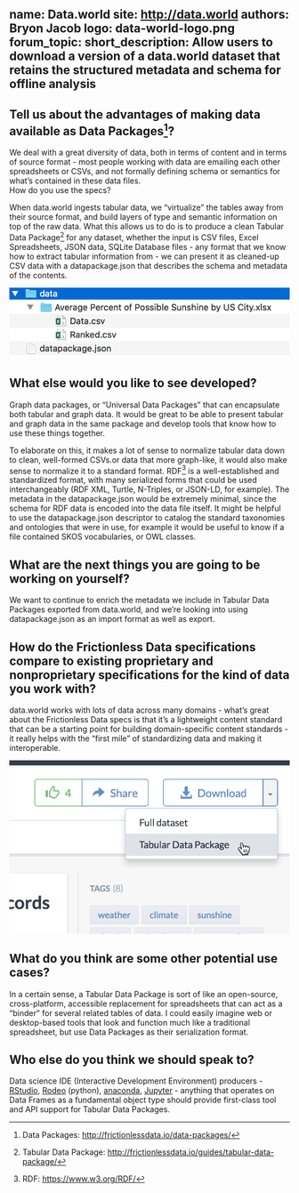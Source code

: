 name: Data.world
site: http://data.world
authors: Bryon Jacob
logo: data-world-logo.png
forum_topic:
short_description: Allow users to download a version of a data.world dataset that retains the structured metadata and schema for offline analysis
---

## Tell us about the advantages of making data available as Data Packages[^datapackage]?

We deal with a great diversity of data, both in terms of content and in terms of source format - most people working with data 
are emailing each other spreadsheets or CSVs, and not formally defining schema or semantics for what’s contained in these data files.  
How do you use the specs?

When data.world ingests tabular data, we “virtualize” the tables away from their source format, 
and build layers of type and semantic information on top of the raw data. What this allows us to do is to produce a clean Tabular Data Package[^Package] for any dataset, whether the input is CSV files, Excel Spreadsheets, JSON data, SQLite Database files - any format that we know how to extract tabular information from - we can present it as cleaned-up CSV data with a datapackage.json that describes the schema and metadata of the contents.

![Available Data](/img/case-studies/data-world-1.png)

## What else would you like to see developed?

Graph data packages, or “Universal Data Packages” that can encapsulate both tabular and graph data.  It would be great to be able to present tabular and graph data in the same package and develop tools that know how to use these things together. 

To elaborate on this, it makes a lot of sense to normalize tabular data down to clean, well-formed CSVs.or data that more graph-like, it would also make sense to normalize it to a standard format.  RDF[^rdf] is a well-established and standardized format, with many serialized forms that could be used interchangeably (RDF XML, Turtle, N-Triples, or JSON-LD, for example).  The metadata in the datapackage.json would be extremely minimal, since the schema for RDF data is encoded into the data file itself.  It might be helpful to use the datapackage.json descriptor to catalog the standard taxonomies and ontologies that were in use, for example it would be useful to know if a file contained SKOS vocabularies, or OWL classes.

## What are the next things you are going to be working on yourself?

We want to continue to enrich the metadata we include in Tabular Data Packages exported from data.world, and we’re looking  into using datapackage.json as an import format as well as export.

## How do the Frictionless Data specifications compare to existing proprietary and nonproprietary specifications for the kind of data you work with?

data.world works with lots of data across many domains - what’s great about the Frictionless Data specs is that it’s a lightweight content standard that can be a starting point for building domain-specific content standards - it really helps with the “first mile” of standardizing data and making it interoperable.

![Available Data](/img/case-studies/data-world-2.png)

## What do you think are some other potential use cases?

In a certain sense, a Tabular Data Package is sort of like an open-source, cross-platform, accessible replacement for spreadsheets that can act as a “binder” for several related tables of data.  I could easily imagine web or desktop-based tools that look and function much like a traditional spreadsheet, but  use Data Packages as their serialization format.

## Who else do you think we should speak to?

Data science IDE (Interactive Development Environment) producers - [RStudio](https://www.rstudio.com/), [Rodeo](http://rodeo.yhat.com/) (python), [anaconda](https://www.continuum.io/Anaconda-Overview), [Jupyter](http://jupyter.org/) - anything that operates on Data Frames as a fundamental object type should provide first-class tool and API support for Tabular Data Packages.

[^package]: Tabular Data Package: <http://frictionlessdata.io/guides/tabular-data-package/>
[^datapackage]: Data Packages: <http://frictionlessdata.io/data-packages/>
[^rdf]: RDF: <https://www.w3.org/RDF/>
